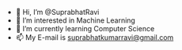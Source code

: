 - 👋 Hi, I’m @SuprabhatRavi
- 👀 I’m interested in Machine Learning
- 🌱 I’m currently learning Computer Science
- 📫 My E-mail is suprabhatkumarravi@gmail.com

<!---
SuprabhatRavi/SuprabhatRavi is a ✨ special ✨ repository because its `README.md` (this file) appears on your GitHub profile.
You can click the Preview link to take a look at your changes.
--->
